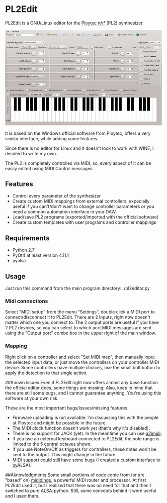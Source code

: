 # PL2Edit

PL2Edit is a GNU/Linux editor for the
[Ploytec &pi;&#955;&#178;](http://www.ploytec.com/pl2/) (PL2) synthesizer.

![PL2Edit screenshot](https://raw.githubusercontent.com/MaurizioB/PL2Edit/master/data/art/screenshot-main.jpg)

It is based on the Windows official software from Ploytec, offers a very similar
interface, while adding some features.

Since there is no editor for Linux and it doesn't look to work with WINE, I
decided to write my own.

The PL2 is completely controlled via MIDI, so, every aspect of it can be easily
edited using MIDI Control messages.


## Features
- Control every parameter of the synthesizer
- Create custom MIDI mappings from external controllers, expecially useful if
you can't/don't want to change controller parameters or you need a common
automation interface in your DAW.
- Load/save PL2 programs (exported/imported with the official software)
- Create custom templates with user programs and controller mappings


## Requirements
- Python 2.7
- PyQt4 at least version 4.11.1
- pyalsa

## Usage
Just run this command from the main program directory:
    ./pl2editor.py

### Midi connections
Select "MIDI setup" from the menu "Settings", double click a MIDI port to 
connect/disconnect it to PL2Edit. There are 2 inputs, right now doesn't matter
which one you connect to. The 2 output ports are useful if you have 2 PL2
devices, so you can select to which port MIDI messages are sent using the
"Output port" combo box in the upper right of the main window.

### Mapping
Right click on a controller and select "Set MIDI map", then manually input
the selected input data, or just move the controllers on your controller MIDI
device. Some controllers have multiple choices, use the small bolt button to
apply the detection to that single action.

##Known issues
Even if PL2Edit right now offers almost any base function the official editor
does, some things are missing. Also, keep in mind that there are still some
bugs, and I cannot guarantee anything. You're using this software at your
own risk.

These are the most important bugs/issues/missing features.
- Firmware uploading is not available. I'm discussing this with the people at
Ploytec and might be possible in the future.
- The MIDI clock function doesn't work yet (that's why it's disabled).
- There is no support for JACK (yet). In the meantime you can use
[a2jmidi](http://home.gna.org/a2jmidid/).
- If you use an external keyboard connected to PL2Edit, the note range is
limited to the 5 central octaves shown.
- If you use NoteOn/Off as triggers for controllers, those notes won't be sent
to the output. This might change in the future.
- MIDI support could still have some bugs (I created a custom interface to
pyALSA).

##Aknowledgments
Some small portions of code come from (or are "based" on)
[mididings](http://das.nasophon.de/mididings/), a powerful MIDI router and
processor.
At first PL2Edit used it, but I realized that there was no need for that and
then I switched to pure ALSA-python. Still, some concepts behind it were useful
and I used them.
